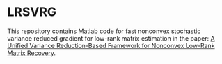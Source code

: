 # LRSVRG
This repository contains Matlab code for fast nonconvex stochastic variance reduced gradient for low-rank matrix estimation in the paper: [A Unified Variance Reduction-Based Framework for Nonconvex Low-Rank Matrix Recovery](http://proceedings.mlr.press/v70/wang17n/wang17n.pdf).

